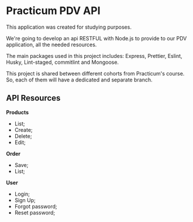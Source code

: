# Practicum PDV API

This application was created for studying purposes.

We're going to develop an api RESTFUL with Node.js to provide to our PDV application, all the needed resources.

The main packages used in this project includes: Express, Prettier, Eslint, Husky, Lint-staged, commitlint and Mongoose.

This project is shared between different cohorts from Practicum's course. 
So, each of them will have a dedicated and separate branch. 

## API Resources

**Products**
- List;
- Create;
- Delete;
- Edit;

**Order**
- Save;
- List;

**User**
- Login;
- Sign Up;
- Forgot password;
- Reset password;